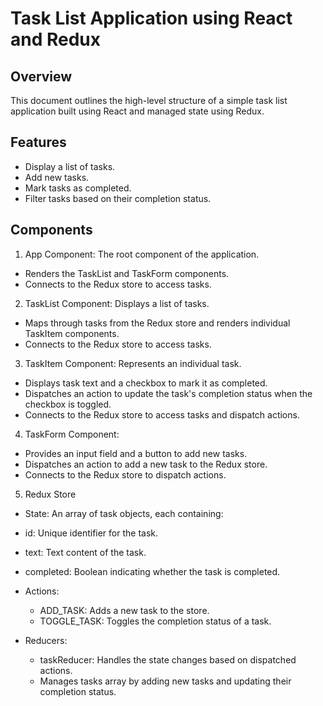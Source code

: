 # Task List Application using React and Redux
## Overview
This document outlines the high-level structure of a simple task list application built using React and managed state using Redux.

## Features
- Display a list of tasks.
- Add new tasks.
- Mark tasks as completed.
- Filter tasks based on their completion status.

## Components
1. App Component: The root component of the application.

- Renders the TaskList and TaskForm components.
- Connects to the Redux store to access tasks.

2. TaskList Component: Displays a list of tasks.
- Maps through tasks from the Redux store and renders individual TaskItem components.
- Connects to the Redux store to access tasks.

3. TaskItem Component: Represents an individual task.
- Displays task text and a checkbox to mark it as completed.
- Dispatches an action to update the task's completion status when the checkbox is toggled.
- Connects to the Redux store to access tasks and dispatch actions.
4. TaskForm Component:

- Provides an input field and a button to add new tasks.
- Dispatches an action to add a new task to the Redux store.
- Connects to the Redux store to dispatch actions.

5. Redux Store
- State: An array of task objects, each containing:
- id: Unique identifier for the task.
- text: Text content of the task.
- completed: Boolean indicating whether the task is completed.
- Actions:

  - ADD_TASK: Adds a new task to the store.
  - TOGGLE_TASK: Toggles the completion status of a task.
- Reducers:
  - taskReducer: Handles the state changes based on dispatched actions.
  - Manages tasks array by adding new tasks and updating their completion status.
